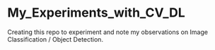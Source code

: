 # My_Experiments_with_CV_DL
Creating this repo to experiment and note my observations on Image Classification / Object Detection.
